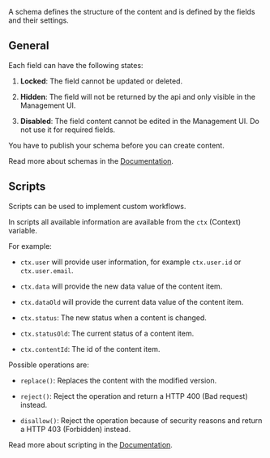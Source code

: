 A schema defines the structure of the content and is defined by the fields and their settings.

## General

Each field can have the following states:

1. **Locked**: The field cannot be updated or deleted.

2. **Hidden**: The field will not be returned by the api and only visible in the Management UI.

3. **Disabled**: The field content cannot be edited in the Management UI. Do not use it for required fields.

You have to publish your schema before you can create content.

Read more about schemas in the [Documentation](../02-documentation/concepts/schemas).

## Scripts

Scripts can be used to implement custom workflows.

In scripts all available information are available from the `ctx` (Context) variable.

For example:

* `ctx.user` will provide user information, for example `ctx.user.id` or `ctx.user.email`.

* `ctx.data` will provide the new data value of the content item.

* `ctx.dataOld` will provide the current data value of the content item.

* `ctx.status`: The new status when a content is changed.

* `ctx.statusOld`: The current status of a content item.

* `ctx.contentId`: The id of the content item.

Possible operations are:

* `replace()`: Replaces the content with the modified version.

* `reject()`: Reject the operation and return a HTTP 400 (Bad request) instead.

* `disallow()`: Reject the operation because of security reasons and return a HTTP 403 (Forbidden) instead.

Read more about scripting in the [Documentation](../02-documentation/developer-guides/scripting).